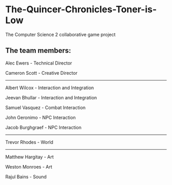 # The-Quincer-Chronicles-Toner-is-Low
The Computer Science 2 collaborative game project

## The team members:
Alec Ewers - Technical Director

Cameron Scott - Creative Director

---

Albert Wilcox - Interaction and Integration

Jeevan Bhullar - Interaction and Integration

Samuel Vasquez - Combat Interaction

John Geronimo - NPC Interaction

Jacob Burghgraef - NPC Interaction

---

Trevor Rhodes - World

---

Matthew Hargitay - Art

Weston Monroes - Art

Rajul Bains - Sound
